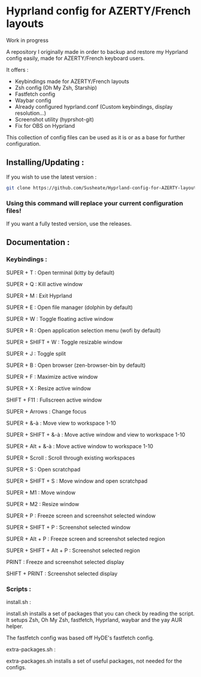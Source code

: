 # Hyprland config for AZERTY/French layouts

Work in progress 

A repository I originally made in order to backup and restore my Hyprland config easily, made for AZERTY/French keyboard users.

It offers :
- Keybindings made for AZERTY/French layouts
- Zsh config (Oh My Zsh, Starship)
- Fastfetch config
- Waybar config
- Already configured hyprland.conf (Custom keybindings, display resolution...)
- Screenshot utility (hyprshot-git)
- Fix for OBS on Hyprland

This collection of config files can be used as it is or as a base for further configuration.

## Installing/Updating :

If you wish to use the latest version :
```bash
git clone https://github.com/Susheate/Hyprland-config-for-AZERTY-layout.git && cd Hyprland-config-for-AZERTY-layout && sh install.sh
```
### Using this command will replace your current configuration files!
If you want a fully tested version, use the releases.

## Documentation :

### Keybindings :

SUPER + T : Open terminal (kitty by default)

SUPER + Q : Kill active window

SUPER + M : Exit Hyprland

SUPER + E : Open file manager (dolphin by default)

SUPER + W : Toggle floating active window

SUPER + R : Open application selection menu (wofi by default)

SUPER + SHIFT + W : Toggle resizable window

SUPER + J : Toggle split

SUPER + B : Open browser (zen-browser-bin by default)

SUPER + F : Maximize active window

SUPER + X : Resize active window

SHIFT + F11 : Fullscreen active window

SUPER + Arrows : Change focus

SUPER + &-à : Move view to workspace 1-10

SUPER + SHIFT + &-à : Move active window and view to workspace 1-10

SUPER + Alt + &-à : Move active window to workspace 1-10

SUPER + Scroll : Scroll through existing workspaces

SUPER + S : Open scratchpad

SUPER + SHIFT + S : Move window and open scratchpad

SUPER + M1 : Move window

SUPER + M2 : Resize window

SUPER + P : Freeze screen and screenshot selected window

SUPER + SHIFT + P : Screenshot selected window

SUPER + Alt + P : Freeze screen and screenshot selected region

SUPER + SHIFT + Alt + P : Screenshot selected region

PRINT : Freeze and screenshot selected display

SHIFT + PRINT : Screenshot selected display

### Scripts :

install.sh :

install.sh installs a set of packages that you can check by reading the script. It setups Zsh, Oh My Zsh, fastfetch, Hyprland, waybar and the yay AUR helper.

The fastfetch config was based off HyDE's fastfetch config.


extra-packages.sh :

extra-packages.sh installs a set of useful packages, not needed for the configs.
